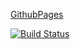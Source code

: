 [GithubPages](https://k-kokhanenko.github.io/geoloction/)

[![Build Status](https://ci.appveyor.com/api/projects/status/github/kokhanenko/media2)](https://ci.appveyor.com/api/projects/status/github/kokhanenko/media2)
